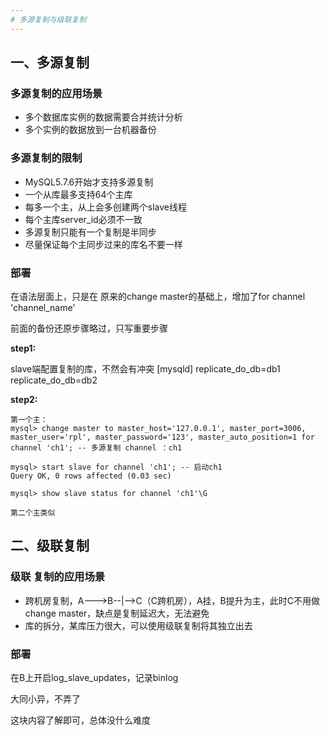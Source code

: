 ```yaml
---
# 多源复制与级联复制
---
```


## 一、多源复制

### 多源复制的应用场景

- 多个数据库实例的数据需要合并统计分析
- 多个实例的数据放到一台机器备份

### 多源复制的限制

- MySQL5.7.6开始才支持多源复制
- 一个从库最多支持64个主库
- 每多一个主，从上会多创建两个slave线程
- 每个主库server_id必须不一致
- 多源复制只能有一个复制是半同步
- 尽量保证每个主同步过来的库名不要一样

### 部署
在语法层面上，只是在 原来的change master的基础上，增加了for channel 'channel_name'

前面的备份还原步骤略过，只写重要步骤

**step1:**

slave端配置复制的库，不然会有冲突
[mysqld]
replicate_do_db=db1
replicate_do_db=db2

**step2:**

```
第一个主：
mysql> change master to master_host='127.0.0.1', master_port=3006, master_user='rpl', master_password='123', master_auto_position=1 for channel 'ch1'; -- 多源复制 channel ：ch1

mysql> start slave for channel 'ch1'; -- 启动ch1
Query OK, 0 rows affected (0.03 sec)

mysql> show slave status for channel 'ch1'\G

第二个主类似
```

## 二、级联复制

### 级联 复制的应用场景
- 跨机房复制，A--->B--|-->C（C跨机房），A挂，B提升为主，此时C不用做change master，缺点是复制延迟大，无法避免
- 库的拆分，某库压力很大，可以使用级联复制将其独立出去

### 部署
在B上开启log_slave_updates，记录binlog

大同小异，不弄了

这块内容了解即可，总体没什么难度
